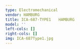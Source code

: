 ```yaml
---
type: Electromechanical
vendor: HAMBURG
title: ICA-687-TYPE1　　HAMBURG
model: ''
left-cols: []
right-cols: []
img: ICA-687Type1.jpg
---
```

